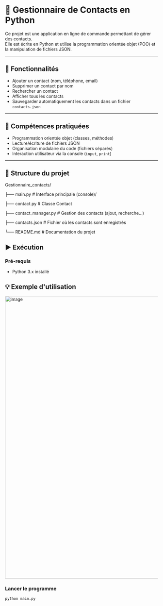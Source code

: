 # 📱 Gestionnaire de Contacts en Python

Ce projet est une application en ligne de commande permettant de gérer des contacts.  
Elle est écrite en Python et utilise la programmation orientée objet (POO) et la manipulation de fichiers JSON.

---

## 🔧 Fonctionnalités

- Ajouter un contact (nom, téléphone, email)
- Supprimer un contact par nom
- Rechercher un contact
- Afficher tous les contacts
- Sauvegarder automatiquement les contacts dans un fichier `contacts.json`

---

## 🧠 Compétences pratiquées

- Programmation orientée objet (classes, méthodes)
- Lecture/écriture de fichiers JSON
- Organisation modulaire du code (fichiers séparés)
- Interaction utilisateur via la console (`input`, `print`)

---

## 📁 Structure du projet

Gestionnaire_contacts/

  ├── main.py # Interface principale (console)/

  ├── contact.py # Classe Contact

  ├── contact_manager.py # Gestion des contacts (ajout, recherche...)

  ├── contacts.json # Fichier où les contacts sont enregistrés

  └── README.md # Documentation du projet

## ▶️ Exécution


### Pré-requis

- Python 3.x installé

## 💡 Exemple d'utilisation

<img width="833" height="931" alt="image" src="https://github.com/user-attachments/assets/fd8d3506-76ae-474c-8437-15222dafccdf" />


### Lancer le programme

```bash
python main.py

